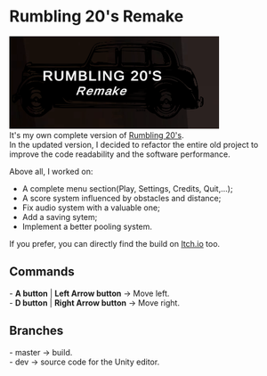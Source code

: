 <h1>Rumbling 20's Remake</h1>

![Title](Images/Cattura.PNG) </br>
It's my own complete version of [Rumbling 20's](https://github.com/ThrustWorld/Rumbling20-s). </br>
In the updated version, I decided to refactor the entire old project to improve the code readability and the software performance. </br>

Above all, I worked on: </br>
- A complete menu section(Play, Settings, Credits, Quit,...); </br>
- A score system influenced by obstacles and distance; </br>
- Fix audio system with a valuable one; </br>
- Add a saving sytem; </br>
- Implement a better pooling system. </br>

If you prefer, you can directly find the build on [Itch.io](https://thrustworld.itch.io/rumbling-20s-remake) too.

<h2>Commands</h2>
- <b>A button</b> | <b>Left Arrow button</b> -> Move left. </br>
- <b>D button</b> | <b>Right Arrow button</b> -> Move right.

<h2>Branches</h2>
- master -> build. </br>
- dev -> source code for the Unity editor.
